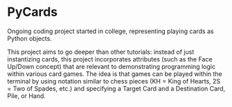 # PyCards
Ongoing coding project started in college, representing playing cards as Python objects. 

This project aims to go deeper than other tutorials: instead of just instantizing cards, this project incorporates attributes (such as the Face Up/Down concept) that are relevant to demonstrating programming logic within various card games. The idea is that games can be played within the terminal by using notation similar to chess pieces (KH = King of Hearts, 2S = Two of Spades, etc.) and specifying a Target Card and a Destination Card, Pile, or Hand.
